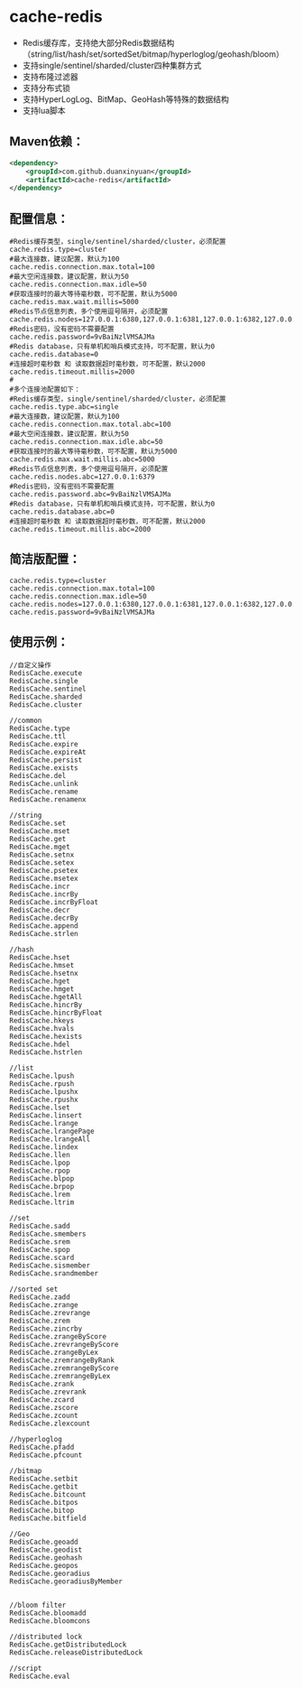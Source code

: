 # cache-redis

* Redis缓存库，支持绝大部分Redis数据结构（string/list/hash/set/sortedSet/bitmap/hyperloglog/geohash/bloom）
* 支持single/sentinel/sharded/cluster四种集群方式
* 支持布隆过滤器
* 支持分布式锁
* 支持HyperLogLog、BitMap、GeoHash等特殊的数据结构
* 支持lua脚本

## Maven依赖：

```xml
<dependency>
    <groupId>com.github.duanxinyuan</groupId>
    <artifactId>cache-redis</artifactId>
</dependency>
```

## 配置信息：

```text
#Redis缓存类型，single/sentinel/sharded/cluster，必须配置
cache.redis.type=cluster
#最大连接数，建议配置，默认为100
cache.redis.connection.max.total=100
#最大空闲连接数，建议配置，默认为50
cache.redis.connection.max.idle=50
#获取连接时的最大等待毫秒数，可不配置，默认为5000
cache.redis.max.wait.millis=5000
#Redis节点信息列表，多个使用逗号隔开，必须配置
cache.redis.nodes=127.0.0.1:6380,127.0.0.1:6381,127.0.0.1:6382,127.0.0.1:6383,127.0.0.1:6384,127.0.0.1:6385
#Redis密码，没有密码不需要配置
cache.redis.password=9vBaiNzlVMSAJMa
#Redis database，只有单机和哨兵模式支持，可不配置，默认为0
cache.redis.database=0
#连接超时毫秒数 和 读取数据超时毫秒数，可不配置，默认2000
cache.redis.timeout.millis=2000
#
#多个连接池配置如下：
#Redis缓存类型，single/sentinel/sharded/cluster，必须配置
cache.redis.type.abc=single
#最大连接数，建议配置，默认为100
cache.redis.connection.max.total.abc=100
#最大空闲连接数，建议配置，默认为50
cache.redis.connection.max.idle.abc=50
#获取连接时的最大等待毫秒数，可不配置，默认为5000
cache.redis.max.wait.millis.abc=5000
#Redis节点信息列表，多个使用逗号隔开，必须配置
cache.redis.nodes.abc=127.0.0.1:6379
#Redis密码，没有密码不需要配置
cache.redis.password.abc=9vBaiNzlVMSAJMa
#Redis database，只有单机和哨兵模式支持，可不配置，默认为0
cache.redis.database.abc=0
#连接超时毫秒数 和 读取数据超时毫秒数，可不配置，默认2000
cache.redis.timeout.millis.abc=2000
```

## 简洁版配置：

```text
cache.redis.type=cluster
cache.redis.connection.max.total=100
cache.redis.connection.max.idle=50
cache.redis.nodes=127.0.0.1:6380,127.0.0.1:6381,127.0.0.1:6382,127.0.0.1:6383,127.0.0.1:6384,127.0.0.1:6385
cache.redis.password=9vBaiNzlVMSAJMa
```

## 使用示例：
    
    //自定义操作
    RedisCache.execute
    RedisCache.single
    RedisCache.sentinel
    RedisCache.sharded
    RedisCache.cluster
     
    //common
    RedisCache.type
    RedisCache.ttl
    RedisCache.expire
    RedisCache.expireAt
    RedisCache.persist
    RedisCache.exists
    RedisCache.del
    RedisCache.unlink
    RedisCache.rename
    RedisCache.renamenx

    //string
    RedisCache.set
    RedisCache.mset
    RedisCache.get
    RedisCache.mget
    RedisCache.setnx
    RedisCache.setex
    RedisCache.psetex
    RedisCache.msetex
    RedisCache.incr
    RedisCache.incrBy
    RedisCache.incrByFloat
    RedisCache.decr
    RedisCache.decrBy
    RedisCache.append
    RedisCache.strlen
    
    //hash
    RedisCache.hset
    RedisCache.hmset
    RedisCache.hsetnx
    RedisCache.hget
    RedisCache.hmget
    RedisCache.hgetAll
    RedisCache.hincrBy
    RedisCache.hincrByFloat
    RedisCache.hkeys
    RedisCache.hvals
    RedisCache.hexists
    RedisCache.hdel
    RedisCache.hstrlen

    //list
    RedisCache.lpush
    RedisCache.rpush
    RedisCache.lpushx
    RedisCache.rpushx
    RedisCache.lset
    RedisCache.linsert
    RedisCache.lrange
    RedisCache.lrangePage
    RedisCache.lrangeAll
    RedisCache.lindex
    RedisCache.llen
    RedisCache.lpop
    RedisCache.rpop
    RedisCache.blpop
    RedisCache.brpop
    RedisCache.lrem
    RedisCache.ltrim
    
    //set
    RedisCache.sadd
    RedisCache.smembers
    RedisCache.srem
    RedisCache.spop
    RedisCache.scard
    RedisCache.sismember
    RedisCache.srandmember
     
    //sorted set
    RedisCache.zadd
    RedisCache.zrange
    RedisCache.zrevrange
    RedisCache.zrem
    RedisCache.zincrby
    RedisCache.zrangeByScore
    RedisCache.zrevrangeByScore
    RedisCache.zrangeByLex
    RedisCache.zremrangeByRank
    RedisCache.zremrangeByScore
    RedisCache.zremrangeByLex
    RedisCache.zrank
    RedisCache.zrevrank
    RedisCache.zcard
    RedisCache.zscore
    RedisCache.zcount
    RedisCache.zlexcount
      
    //hyperloglog
    RedisCache.pfadd
    RedisCache.pfcount
  
    //bitmap
    RedisCache.setbit
    RedisCache.getbit
    RedisCache.bitcount
    RedisCache.bitpos
    RedisCache.bitop
    RedisCache.bitfield
  
    //Geo
    RedisCache.geoadd
    RedisCache.geodist
    RedisCache.geohash
    RedisCache.geopos
    RedisCache.georadius
    RedisCache.georadiusByMember
    
  
    //bloom filter
    RedisCache.bloomadd
    RedisCache.bloomcons

    //distributed lock
    RedisCache.getDistributedLock
    RedisCache.releaseDistributedLock
    
    //script
    RedisCache.eval
